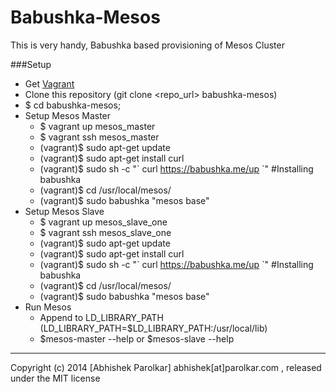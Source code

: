 Babushka-Mesos
==============


  This is very handy, Babushka based provisioning of Mesos Cluster
  
  
  ###Setup
  
 * Get [Vagrant](https://www.vagrantup.com/)
 * Clone this repository (git clone <repo_url> babushka-mesos)
 * $ cd babushka-mesos; 
 * Setup Mesos Master
    * $ vagrant up mesos_master
    * $ vagrant ssh mesos_master
    * (vagrant)$ sudo apt-get update
    * (vagrant)$ sudo apt-get install curl
    * (vagrant)$ sudo sh -c "\` curl https://babushka.me/up \`" #Installing babushka
    * (vagrant)$ cd /usr/local/mesos/
    * (vagrant)$ sudo babushka "mesos base"
 * Setup Mesos Slave
    * $ vagrant up mesos_slave_one
    * $ vagrant ssh mesos_slave_one
    * (vagrant)$ sudo apt-get update
    * (vagrant)$ sudo apt-get install curl
    * (vagrant)$ sudo sh -c "\` curl https://babushka.me/up \`" #Installing babushka
    * (vagrant)$ cd /usr/local/mesos/
    * (vagrant)$ sudo babushka "mesos base"  
 * Run Mesos
    * Append to LD_LIBRARY_PATH (LD_LIBRARY_PATH=$LD_LIBRARY_PATH:/usr/local/lib)
    * $mesos-master --help or $mesos-slave --help 
    
    
    
    




-----------------------
Copyright (c) 2014 [Abhishek Parolkar] abhishek[at]parolkar.com , released under the MIT license 
  

